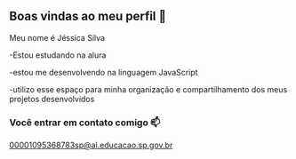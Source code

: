 ## Boas vindas ao meu perfil 🖤

Meu nome é Jéssica Silva

-Estou estudando na alura 

-estou me desenvolvendo na linguagem JavaScript 

-utilizo esse espaço para minha organização e compartilhamento dos meus projetos desenvolvidos 

 
 ### Você entrar em contato comigo 📫
 
00001095368783sp@al.educacao.sp.gov.br
